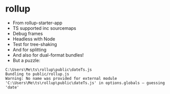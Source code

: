 # rollup

- From rollup-starter-app
- TS supported inc sourcemaps
- Debug frames
- Headless with Node
- Test for tree-shaking
- And for splitting
- And also for dual-format bundles!
- But a puzzle:
```
C:\Users\Me\ts\rollup\public\dateTs.js
Bundling to public/rollup.js
Warning: No name was provided for external module 'C:\Users\Me\ts\rollup\public\dateTs.js' in options.globals – guessing 'date'
```
 